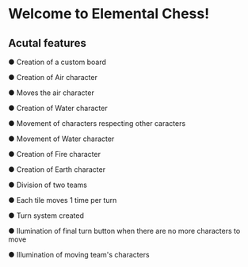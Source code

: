 # Welcome to Elemental Chess!

## Acutal features



● Creation of a custom board

● Creation of Air character

● Moves the air character

● Creation of Water character

● Movement of characters respecting other caracters

● Movement of Water character

● Creation of Fire character

● Creation of Earth character

● Division of two teams

● Each tile moves 1 time per turn

● Turn system created

● Ilumination of final turn button when there are no more characters to move

● Illumination of moving team's characters





